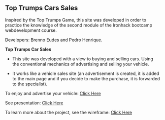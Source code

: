 ## Top Trumps Cars Sales

Inspired by the Top Trumps Game, this site was developed in order to practice the knowledge of the second module of the Ironhack bootcamp webdevelopment course.

Developers: Brenno Eudes and Pedro Henrique.

**Top Trumps Car Sales**

- This site was developed with a view to buying and selling cars. Using the conventional mechanics of advertising and selling your vehicle.

- It works like a vehicle sales site (an advertisement is created, it is added to the main page and if you decide to make the purchase, it is forwarded to the specialist).

To enjoy and advertise your vehicle: [Click Here](https://super-trumps-sales.netlify.app/)

See presentation: [Click Here](https://docs.google.com/presentation/d/1ro5FoXMAy4YiQO0Z2ZEBr3W7afcMg2v11gnGBUv1RjE/edit#slide=id.p)

To learn more about the project, see the wireframe: [Click Here](https://miro.com/app/board/uXjVPnqAx_s=/)

